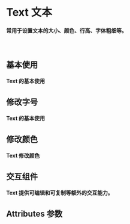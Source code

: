 <script setup>
import demo1 from './demo1.vue'
import demo2 from './demo2.vue'
import demo3 from './demo3.vue'
import demo4 from './demo4.vue'

import Attributes from './Attributes.vue'
import preview from '@/components/preview.vue'
</script>

# Text 文本

#### 常用于设置文本的大小、颜色、行高、字体粗细等。

<br/>

## 基本使用

#### Text 的基本使用

<div class="componetnsBox">
  <demo1/>
</div>
<preview compName="Text" demoName="demo1"/>

## 修改字号

#### Text 的基本使用

<div class="componetnsBox">
  <demo2/>
</div>
<preview compName="Text" demoName="demo2"/>

## 修改颜色

#### Text 修改颜色

<div class="componetnsBox">
  <demo3/>
</div>
<preview compName="Text" demoName="demo3"/>

## 交互组件

#### Text 提供可编辑和可复制等额外的交互能力。

<div class="componetnsBox">
  <demo4/>
</div>
<preview compName="Text" demoName="demo4"/>

## Attributes 参数

<Attributes/>
<br/>
